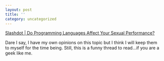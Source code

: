 ```yaml
---
layout: post
title: ''
category: uncategorized
---
```


<a href="http://ask.slashdot.org/article.pl?sid=02/03/23/2253218">Slashdot | Do Programming Languages Affect Your Sexual Performance?</a>

Dare I say, I have my own opinions on this topic but I think I will keep them to myself for the time being.  Still, this is a funny thread to read...if you are a geek like me.
